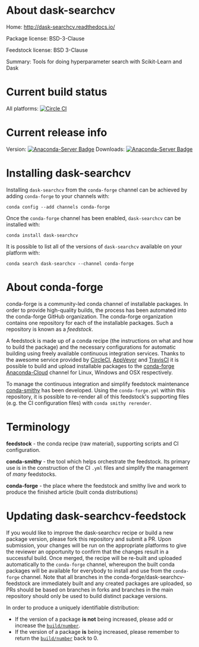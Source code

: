 About dask-searchcv
===================

Home: http://dask-searchcv.readthedocs.io/

Package license: BSD-3-Clause

Feedstock license: BSD 3-Clause

Summary: Tools for doing hyperparameter search with Scikit-Learn and Dask



Current build status
====================

All platforms: [![Circle CI](https://circleci.com/gh/conda-forge/dask-searchcv-feedstock.svg?style=shield)](https://circleci.com/gh/conda-forge/dask-searchcv-feedstock)

Current release info
====================
Version: [![Anaconda-Server Badge](https://anaconda.org/conda-forge/dask-searchcv/badges/version.svg)](https://anaconda.org/conda-forge/dask-searchcv)
Downloads: [![Anaconda-Server Badge](https://anaconda.org/conda-forge/dask-searchcv/badges/downloads.svg)](https://anaconda.org/conda-forge/dask-searchcv)

Installing dask-searchcv
========================

Installing `dask-searchcv` from the `conda-forge` channel can be achieved by adding `conda-forge` to your channels with:

```
conda config --add channels conda-forge
```

Once the `conda-forge` channel has been enabled, `dask-searchcv` can be installed with:

```
conda install dask-searchcv
```

It is possible to list all of the versions of `dask-searchcv` available on your platform with:

```
conda search dask-searchcv --channel conda-forge
```


About conda-forge
=================

conda-forge is a community-led conda channel of installable packages.
In order to provide high-quality builds, the process has been automated into the
conda-forge GitHub organization. The conda-forge organization contains one repository
for each of the installable packages. Such a repository is known as a *feedstock*.

A feedstock is made up of a conda recipe (the instructions on what and how to build
the package) and the necessary configurations for automatic building using freely
available continuous integration services. Thanks to the awesome service provided by
[CircleCI](https://circleci.com/), [AppVeyor](http://www.appveyor.com/)
and [TravisCI](https://travis-ci.org/) it is possible to build and upload installable
packages to the [conda-forge](https://anaconda.org/conda-forge)
[Anaconda-Cloud](http://docs.anaconda.org/) channel for Linux, Windows and OSX respectively.

To manage the continuous integration and simplify feedstock maintenance
[conda-smithy](http://github.com/conda-forge/conda-smithy) has been developed.
Using the ``conda-forge.yml`` within this repository, it is possible to re-render all of
this feedstock's supporting files (e.g. the CI configuration files) with ``conda smithy rerender``.


Terminology
===========

**feedstock** - the conda recipe (raw material), supporting scripts and CI configuration.

**conda-smithy** - the tool which helps orchestrate the feedstock.
                   Its primary use is in the construction of the CI ``.yml`` files
                   and simplify the management of *many* feedstocks.

**conda-forge** - the place where the feedstock and smithy live and work to
                  produce the finished article (built conda distributions)


Updating dask-searchcv-feedstock
================================

If you would like to improve the dask-searchcv recipe or build a new
package version, please fork this repository and submit a PR. Upon submission,
your changes will be run on the appropriate platforms to give the reviewer an
opportunity to confirm that the changes result in a successful build. Once
merged, the recipe will be re-built and uploaded automatically to the
`conda-forge` channel, whereupon the built conda packages will be available for
everybody to install and use from the `conda-forge` channel.
Note that all branches in the conda-forge/dask-searchcv-feedstock are
immediately built and any created packages are uploaded, so PRs should be based
on branches in forks and branches in the main repository should only be used to
build distinct package versions.

In order to produce a uniquely identifiable distribution:
 * If the version of a package **is not** being increased, please add or increase
   the [``build/number``](http://conda.pydata.org/docs/building/meta-yaml.html#build-number-and-string).
 * If the version of a package **is** being increased, please remember to return
   the [``build/number``](http://conda.pydata.org/docs/building/meta-yaml.html#build-number-and-string)
   back to 0.
